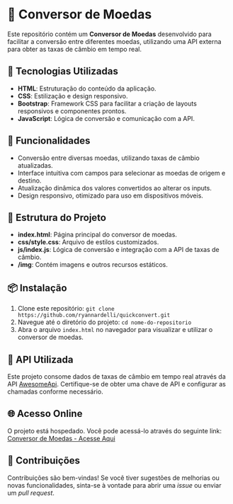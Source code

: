 # 💱 Conversor de Moedas

Este repositório contém um **Conversor de Moedas** desenvolvido para facilitar a conversão entre diferentes moedas, utilizando uma API externa para obter as taxas de câmbio em tempo real.

## 🚀 Tecnologias Utilizadas

- **HTML**: Estruturação do conteúdo da aplicação.
- **CSS**: Estilização e design responsivo.
- **Bootstrap**: Framework CSS para facilitar a criação de layouts responsivos e componentes prontos.
- **JavaScript**: Lógica de conversão e comunicação com a API.

## 🌟 Funcionalidades

- Conversão entre diversas moedas, utilizando taxas de câmbio atualizadas.
- Interface intuitiva com campos para selecionar as moedas de origem e destino.
- Atualização dinâmica dos valores convertidos ao alterar os inputs.
- Design responsivo, otimizado para uso em dispositivos móveis.

## 📂 Estrutura do Projeto

- **index.html**: Página principal do conversor de moedas.
- **css/style.css**: Arquivo de estilos customizados.
- **js/index.js**: Lógica de conversão e integração com a API de taxas de câmbio.
- **/img**: Contém imagens e outros recursos estáticos.

## 📦 Instalação

1. Clone este repositório: `git clone https://github.com/ryannardelli/quickconvert.git`
2. Navegue até o diretório do projeto: `cd nome-do-repositorio`
3. Abra o arquivo `index.html` no navegador para visualizar e utilizar o conversor de moedas.

## 🔑 API Utilizada

Este projeto consome dados de taxas de câmbio em tempo real através da API [AwesomeApi](https://docs.awesomeapi.com.br/api-de-moedas). Certifique-se de obter uma chave de API e configurar as chamadas conforme necessário.

## 🌐 Acesso Online
O projeto está hospedado. Você pode acessá-lo através do seguinte link:
[Conversor de Moedas - Acesse Aqui](https://ryannardelli.github.io/e-commerce/)

## 🤝 Contribuições

Contribuições são bem-vindas! Se você tiver sugestões de melhorias ou novas funcionalidades, sinta-se à vontade para abrir uma *issue* ou enviar um *pull request*.
